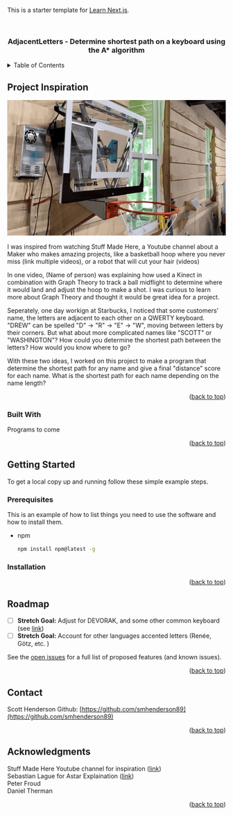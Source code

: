 This is a starter template for [Learn Next.js](https://nextjs.org/learn).

<div id="top"></div>

<!-- PROJECT LOGO -->
<br />
<div align="center">

  <h3 align="center">AdjacentLetters - Determine shortest path on a keyboard using the A* algorithm</h3>
</div>



<!-- TABLE OF CONTENTS -->
<details>
  <summary>Table of Contents</summary>
  <ol>
    <li>
      <a href="#about-the-project">About The Project</a>
      <ul>
        <li><a href="#built-with">Built With</a></li>
      </ul>
    </li>
    <li>
      <a href="#getting-started">Getting Started</a>
      <ul>
        <li><a href="#prerequisites">Prerequisites</a></li>
        <li><a href="#installation">Installation</a></li>
      </ul>
    </li>
    <li><a href="#usage">Usage</a></li>
    <li><a href="#roadmap">Roadmap</a></li>
    <li><a href="#contributing">Contributing</a></li>
    <li><a href="#acknowledgments">Acknowledgments</a></li>
  </ol>
</details>



<!-- ABOUT THE PROJECT -->
## Project Inspiration

![Alt text for basketball hoop gif](https://github.com/smhenderson89/adjacentLetters/blob/main/robotic_basketball_hoop.gif)

I was inspired from watching Stuff Made Here, a Youtube channel about a Maker who makes amazing projects, like a basketball hoop where you never miss (link multiple videos), or a robot that will cut your hair (videos)

In one video, (Name of person) was explaining how used a Kinect in combination with Graph Theory to track a ball midflight to determine where it would land and adjust the hoop to make a shot. I was curious to learn more about Graph Theory and thought it would be great idea for a project.

Seperately, one day workign at Starbucks, I noticed that some customers' name, the letters are adjacent to each other on a QWERTY keyboard. "DREW" can be spelled "D" -> "R" -> "E" -> "W", moving between letters by their corners. But what about more complicated names like "SCOTT" or "WASHINGTON"? How could you determine the shortest path between the letters? How would you know where to go?

With these two ideas, I worked on this project to make a program that determine the shortest path for any name and give a final "distance" score for each name. What is the shortest path for each name depending on the name length?

<p align="right">(<a href="#top">back to top</a>)</p>

### Built With

Programs to come

<!-- 
* [React.js](https://reactjs.org/)
* [Redux](https://redux.js.org/)
* [Bootstrap](https://getbootstrap.com)
* [React Icons](https://react-icons.github.io/react-icons/)
* [Open IMDB](http://www.omdbapi.com/) -->

<p align="right">(<a href="#top">back to top</a>)</p>

<!-- GETTING STARTED -->
## Getting Started

To get a local copy up and running follow these simple example steps.

### Prerequisites

This is an example of how to list things you need to use the software and how to install them.
* npm
  ```sh
  npm install npm@latest -g
  ```

### Installation

<p align="right">(<a href="#top">back to top</a>)</p>



<!-- USAGE EXAMPLES -->


<!-- ROADMAP -->
## Roadmap

- [ ] **Stretch Goal:** Adjust for DEVORAK, and some other common keyboard (see [link](https://en.wikipedia.org/wiki/Keyboard_layout#Character_keys))
- [ ] **Stretch Goal:** Account for other languages accented letters (Renée, Götz, etc. )

See the [open issues](https://github.com/mwoolf87/media-watchlist/issues) for a full list of proposed features (and known issues).

<p align="right">(<a href="#top">back to top</a>)</p>


<!-- CONTACT -->
## Contact

Scott Henderson
Github: [https://github.com/smhenderson89](https://github.com/smhenderson89)

<p align="right">(<a href="#top">back to top</a>)</p>



<!-- ACKNOWLEDGMENTS -->
## Acknowledgments

Stuff Made Here Youtube channel for inspiration ([link](https://www.youtube.com/watch?v=FycDx69px8U))<br />
Sebastian Lague for Astar Explaination ([link](https://www.youtube.com/watch?v=-L-WgKMFuhE))<br /> 
Peter Froud <br />
Daniel Therman <br />

<p align="right">(<a href="#top">back to top</a>)</p>

<!-- MARKDOWN LINKS & IMAGES -->
<!-- https://www.markdownguide.org/basic-syntax/#reference-style-links -->
[product-screenshot]: images/screenshot.png
